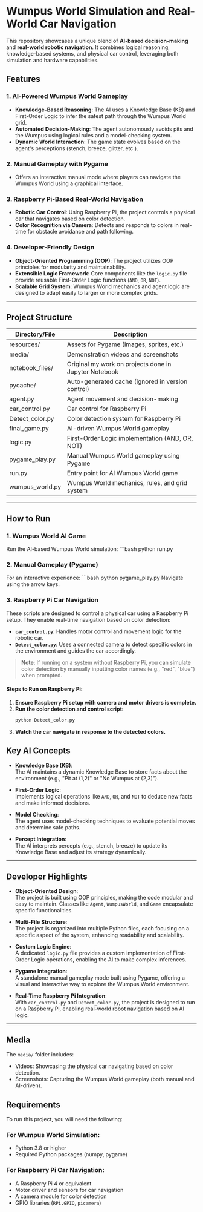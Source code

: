 # Wumpus World Simulation and Real-World Car Navigation

This repository showcases a unique blend of **AI-based decision-making** and **real-world robotic navigation**. It combines logical reasoning, knowledge-based systems, and physical car control, leveraging both simulation and hardware capabilities.

## Features

### 1. **AI-Powered Wumpus World Gameplay**  
   - **Knowledge-Based Reasoning**: The AI uses a Knowledge Base (KB) and First-Order Logic to infer the safest path through the Wumpus World grid.  
   - **Automated Decision-Making**: The agent autonomously avoids pits and the Wumpus using logical rules and a model-checking system.  
   - **Dynamic World Interaction**: The game state evolves based on the agent's perceptions (stench, breeze, glitter, etc.).

### 2. **Manual Gameplay with Pygame**  
   - Offers an interactive manual mode where players can navigate the Wumpus World using a graphical interface.

### 3. **Raspberry Pi-Based Real-World Navigation**  
   - **Robotic Car Control**: Using Raspberry Pi, the project controls a physical car that navigates based on color detection.  
   - **Color Recognition via Camera**: Detects and responds to colors in real-time for obstacle avoidance and path following.

### 4. **Developer-Friendly Design**  
   - **Object-Oriented Programming (OOP)**: The project utilizes OOP principles for modularity and maintainability.  
   - **Extensible Logic Framework**: Core components like the `logic.py` file provide reusable First-Order Logic functions (`AND`, `OR`, `NOT`).  
   - **Scalable Grid System**: Wumpus World mechanics and agent logic are designed to adapt easily to larger or more complex grids.

---

## Project Structure

| Directory/File | Description |
|---|---|
| resources/ | Assets for Pygame (images, sprites, etc.) |
| media/ | Demonstration videos and screenshots |
| notebook_files/ | Original my work on projects done in Jupyter Notebook |
| pycache/ | Auto-generated cache (ignored in version control) |
| agent.py | Agent movement and decision-making |
| car_control.py | Car control for Raspberry Pi |
| Detect_color.py | Color detection system for Raspberry Pi |
| final_game.py | AI-driven Wumpus World gameplay |
| logic.py | First-Order Logic implementation (AND, OR, NOT) |
| pygame_play.py | Manual Wumpus World gameplay using Pygame |
| run.py | Entry point for AI Wumpus World game |
| wumpus_world.py | Wumpus World mechanics, rules, and grid system |

---

## How to Run

### 1. **Wumpus World AI Game**
  Run the AI-based Wumpus World simulation:
     ```bash
     python run.py

### 2. **Manual Gameplay (Pygame)**
  For an interactive experience:
     ```bash
     python pygame_play.py
    Navigate using the arrow keys.

### 3. **Raspberry Pi Car Navigation**
These scripts are designed to control a physical car using a Raspberry Pi setup. They enable real-time navigation based on color detection:

- **`car_control.py`**: Handles motor control and movement logic for the robotic car.
- **`Detect_color.py`**: Uses a connected camera to detect specific colors in the environment and guides the car accordingly.

> **Note**: If running on a system without Raspberry Pi, you can simulate color detection by manually inputting color names (e.g., "red", "blue") when prompted.

#### Steps to Run on Raspberry Pi:
1. **Ensure Raspberry Pi setup with camera and motor drivers is complete.**
2. **Run the color detection and control script:**
   ```bash
   python Detect_color.py
3. **Watch the car navigate in response to the detected colors.**

## Key AI Concepts

- **Knowledge Base (KB)**:  
  The AI maintains a dynamic Knowledge Base to store facts about the environment (e.g., "Pit at (1,2)" or "No Wumpus at (2,3)").

- **First-Order Logic**:  
  Implements logical operations like `AND`, `OR`, and `NOT` to deduce new facts and make informed decisions.

- **Model Checking**:  
  The agent uses model-checking techniques to evaluate potential moves and determine safe paths.

- **Percept Integration**:  
  The AI interprets percepts (e.g., stench, breeze) to update its Knowledge Base and adjust its strategy dynamically.

---

## Developer Highlights

- **Object-Oriented Design**:  
  The project is built using OOP principles, making the code modular and easy to maintain. Classes like `Agent`, `WumpusWorld`, and `Game` encapsulate specific functionalities.

- **Multi-File Structure**:  
  The project is organized into multiple Python files, each focusing on a specific aspect of the system, enhancing readability and scalability.

- **Custom Logic Engine**:  
  A dedicated `logic.py` file provides a custom implementation of First-Order Logic operations, enabling the AI to make complex inferences.

- **Pygame Integration**:  
  A standalone manual gameplay mode built using Pygame, offering a visual and interactive way to explore the Wumpus World environment.

- **Real-Time Raspberry Pi Integration**:  
  With `car_control.py` and `Detect_color.py`, the project is designed to run on a Raspberry Pi, enabling real-world robot navigation based on AI logic.

---
## Media

The `media/` folder includes:

- Videos: Showcasing the physical car navigating based on color detection.
- Screenshots: Capturing the Wumpus World gameplay (both manual and AI-driven).

## Requirements

To run this project, you will need the following:

### For Wumpus World Simulation:

- Python 3.8 or higher
- Required Python packages (numpy, pygame)


### For Raspberry Pi Car Navigation:

- A Raspberry Pi 4 or equivalent
- Motor driver and sensors for car navigation
- A camera module for color detection
- GPIO libraries (`RPi.GPIO`, `picamera`)


